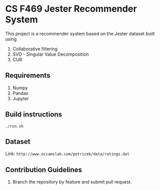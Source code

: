 # CS F469 Jester Recommender System

This project is a recommender system based on the Jester dataset built using

1. Collaborative filtering
2. SVD - Singular Value Decomposition
3. CUR

## Requirements

1. Numpy
2. Pandas
3. Jupyter

## Build instructions

`./run.sh`

## Dataset

Link: `http://www.occamslab.com/petricek/data/ratings.dat`

## Contribution Guidelines

1. Branch the repository by feature and submit pull request.

